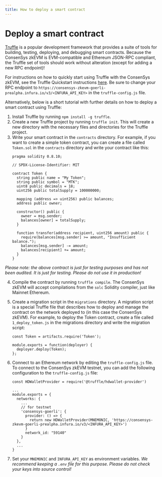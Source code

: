 ```yaml
---
title: How to deploy a smart contract
---
```


# Deploy a smart contract

[Truffle](https://www.trufflesuite.com) is a popular development framework that provides a suite of tools for building, testing, deploying, and debugging smart contracts. Because the ConsenSys zkEVM is EVM-compatible and Ethereum JSON-RPC compliant, the Truffle set of tools should work without alteration (except for adding a new RPC endpoint)!

For instructions on how to quickly start using Truffle with the ConsenSys zkEVM, see the Truffle Quickstart instructions [here](https://trufflesuite.com/docs/truffle/quickstart/). Be sure to change your RPC endpoint to `https://consensys-zkevm-goerli-prealpha.infura.io/v3/<INFURA_API_KEY>` in the `truffle-config.js` file.

Alternatively, below is a short tutorial with further details on how to deploy a smart contract using Truffle:

1. Install Truffle by running `npm install -g truffle`.
2. Create a new Truffle project by running `truffle init`. This will create a new directory with the necessary files and directories for the Truffle project.
3. Write your smart contract in the `contracts` directory. For example, if you want to create a simple token contract, you can create a file called `Token.sol` in the `contracts` directory and write your contract like this:
    ```
    pragma solidity 0.8.10;

    // SPDX-License-Identifier: MIT

    contract Token {
      string public name = "My Token";
      string public symbol = "MTK";
      uint8 public decimals = 18;
      uint256 public totalSupply = 100000000;

      mapping (address => uint256) public balances;
      address public owner;

      constructor() public {
        owner = msg.sender;
        balances[owner] = totalSupply;
      }

      function transfer(address recipient, uint256 amount) public {
        require(balances[msg.sender] >= amount, "Insufficient balance.");
        balances[msg.sender] -= amount;
        balances[recipient] += amount;
      }
    }
    ```
*Please note: the above contract is just for testing purposes and has not been audited. It is just for testing. Please do not use it in production!*

4. Compile the contract by running `truffle compile`. The ConsenSys zkEVM will accept compilations from the `solc` Solidity compiler, just like Mainnet Ethereum.
5. Create a migration script in the `migrations` directory. A migration script is a special Truffle file that describes how to deploy and manage the contract on the network deployed to (in this case the ConsenSys zkEVM). For example, to deploy the Token contract, create a file called `1_deploy_token.js` in the migrations directory and write the migration script:

    ```
    const Token = artifacts.require('Token');

    module.exports = function(deployer) {
      deployer.deploy(Token);
    };
    ```

6. Connect to an Ethereum network by editing the `truffle-config.js` file. To connect to the ConsenSys zkEVM testnet, you can add the following configuration to the  `truffle-config.js` file:

    ```
    const HDWalletProvider = require('@truffle/hdwallet-provider')

    ...
    module.exports = {
      networks: {
        ...
        // for testnet
        'consensys-goerli': {
          provider: () => {
            return new HDWalletProvider(MNEMONIC, 'https://consensys-zkevm-goerli-prealpha.infura.io/v3/<INFURA_API_KEY>')
          }
          network_id: "59140"
        }
      },
      ...
    }
    ```

7. Set your `MNEMONIC` and `INFURA_API_KEY` as environment variables. *We recommend keeping a `.env` file for this purpose. Please do not check your keys into source control!*
